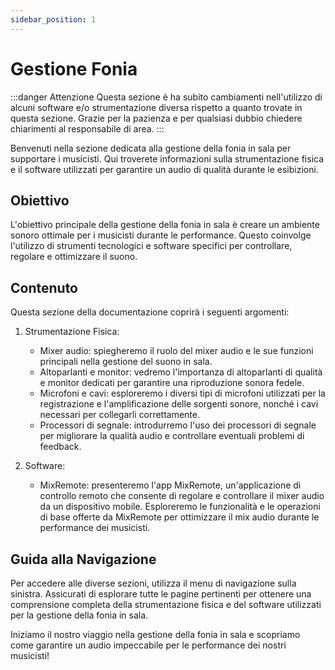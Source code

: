 ```yaml
---
sidebar_position: 1
---
```

# Gestione Fonia

:::danger Attenzione
Questa sezione è ha subito cambiamenti nell'utilizzo di alcuni software e/o strumentazione diversa rispetto a quanto trovate in questa sezione.
Grazie per la pazienza e per qualsiasi dubbio chiedere chiarimenti al responsabile di area.
:::

Benvenuti nella sezione dedicata alla gestione della fonia in sala per supportare i musicisti. Qui troverete informazioni sulla strumentazione fisica e il software utilizzati per garantire un audio di qualità durante le esibizioni.

## Obiettivo

L'obiettivo principale della gestione della fonia in sala è creare un ambiente sonoro ottimale per i musicisti durante le performance. Questo coinvolge l'utilizzo di strumenti tecnologici e software specifici per controllare, regolare e ottimizzare il suono.

## Contenuto

Questa sezione della documentazione coprirà i seguenti argomenti:

1. Strumentazione Fisica:
   - Mixer audio: spiegheremo il ruolo del mixer audio e le sue funzioni principali nella gestione del suono in sala.
   - Altoparlanti e monitor: vedremo l'importanza di altoparlanti di qualità e monitor dedicati per garantire una riproduzione sonora fedele.
   - Microfoni e cavi: esploreremo i diversi tipi di microfoni utilizzati per la registrazione e l'amplificazione delle sorgenti sonore, nonché i cavi necessari per collegarli correttamente.
   - Processori di segnale: introdurremo l'uso dei processori di segnale per migliorare la qualità audio e controllare eventuali problemi di feedback.

2. Software:
   - MixRemote: presenteremo l'app MixRemote, un'applicazione di controllo remoto che consente di regolare e controllare il mixer audio da un dispositivo mobile. Esploreremo le funzionalità e le operazioni di base offerte da MixRemote per ottimizzare il mix audio durante le performance dei musicisti.


## Guida alla Navigazione

Per accedere alle diverse sezioni, utilizza il menu di navigazione sulla sinistra. Assicurati di esplorare tutte le pagine pertinenti per ottenere una comprensione completa della strumentazione fisica e del software utilizzati per la gestione della fonia in sala.

Iniziamo il nostro viaggio nella gestione della fonia in sala e scopriamo come garantire un audio impeccabile per le performance dei nostri musicisti!
